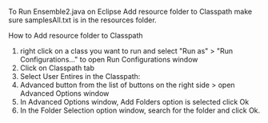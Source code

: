 
To Run Ensemble2.java on Eclipse
Add resource folder to Classpath
make sure samplesAll.txt is in the resources folder.





How to Add resource folder to Classpath
1. right click on a class you want to run and select "Run as" > "Run Configurations..." to open Run Configurations window
2. Click on Classpath tab
3. Select User Entires in the Classpath:
4. Advanced button from the list of buttons on the right side > open Advanced Options window
5. In Advanced Options window, Add Folders option is selected click Ok
6. In the Folder Selection option window, search for the folder and click Ok.